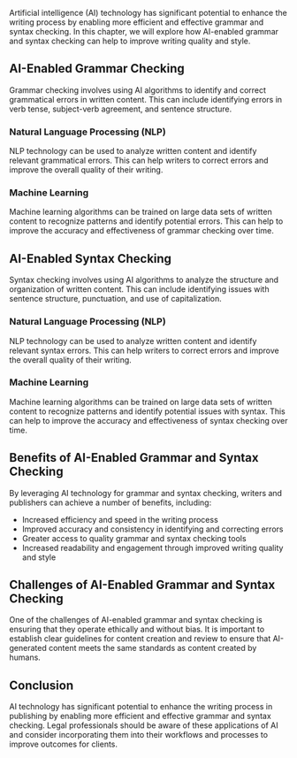 
Artificial intelligence (AI) technology has significant potential to enhance the writing process by enabling more efficient and effective grammar and syntax checking. In this chapter, we will explore how AI-enabled grammar and syntax checking can help to improve writing quality and style.

AI-Enabled Grammar Checking
---------------------------

Grammar checking involves using AI algorithms to identify and correct grammatical errors in written content. This can include identifying errors in verb tense, subject-verb agreement, and sentence structure.

### Natural Language Processing (NLP)

NLP technology can be used to analyze written content and identify relevant grammatical errors. This can help writers to correct errors and improve the overall quality of their writing.

### Machine Learning

Machine learning algorithms can be trained on large data sets of written content to recognize patterns and identify potential errors. This can help to improve the accuracy and effectiveness of grammar checking over time.

AI-Enabled Syntax Checking
--------------------------

Syntax checking involves using AI algorithms to analyze the structure and organization of written content. This can include identifying issues with sentence structure, punctuation, and use of capitalization.

### Natural Language Processing (NLP)

NLP technology can be used to analyze written content and identify relevant syntax errors. This can help writers to correct errors and improve the overall quality of their writing.

### Machine Learning

Machine learning algorithms can be trained on large data sets of written content to recognize patterns and identify potential issues with syntax. This can help to improve the accuracy and effectiveness of syntax checking over time.

Benefits of AI-Enabled Grammar and Syntax Checking
--------------------------------------------------

By leveraging AI technology for grammar and syntax checking, writers and publishers can achieve a number of benefits, including:

* Increased efficiency and speed in the writing process
* Improved accuracy and consistency in identifying and correcting errors
* Greater access to quality grammar and syntax checking tools
* Increased readability and engagement through improved writing quality and style

Challenges of AI-Enabled Grammar and Syntax Checking
----------------------------------------------------

One of the challenges of AI-enabled grammar and syntax checking is ensuring that they operate ethically and without bias. It is important to establish clear guidelines for content creation and review to ensure that AI-generated content meets the same standards as content created by humans.

Conclusion
----------

AI technology has significant potential to enhance the writing process in publishing by enabling more efficient and effective grammar and syntax checking. Legal professionals should be aware of these applications of AI and consider incorporating them into their workflows and processes to improve outcomes for clients.
